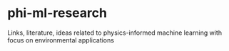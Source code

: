 # phi-ml-research
Links, literature, ideas related to physics-informed machine learning with focus on environmental applications
